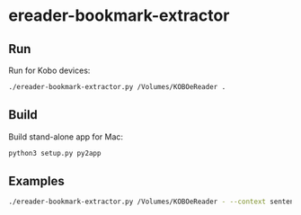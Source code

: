 ereader-bookmark-extractor
==========================
Run
---
Run for Kobo devices:

```bash
./ereader-bookmark-extractor.py /Volumes/KOBOeReader .
```

Build
-----
Build stand-alone app for Mac:

```bash
python3 setup.py py2app
```

Examples
--------
```bash
./ereader-bookmark-extractor.py /Volumes/KOBOeReader - --context sentence --output-format csv | ./upsert-to-csv-db.py -
```
